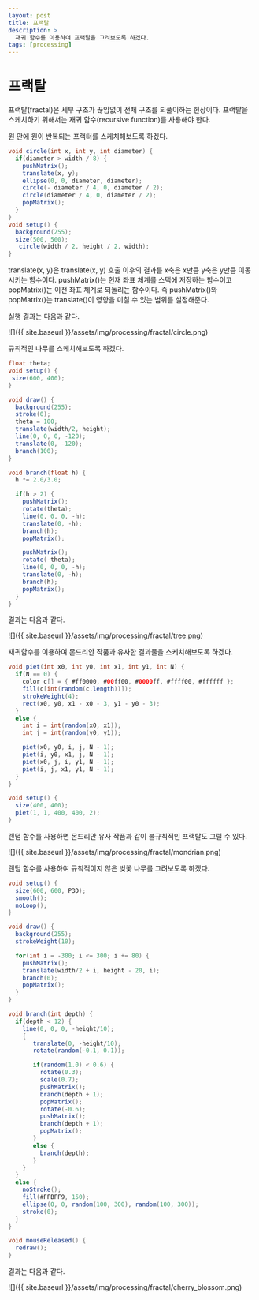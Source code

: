 ```yaml
---
layout: post
title: 프랙탈
description: >
  재귀 함수를 이용하여 프랙탈을 그려보도록 하겠다.
tags: [processing]
---
```


# 프랙탈

프랙탈(fractal)은 세부 구조가 끊임없이 전체 구조를 되풀이하는 현상이다. 프랙탈을 스케치하기 위해서는 재귀 함수(recursive function)를 사용해야 한다.

원 안에 원이 반복되는 프랙터를 스케치해보도록 하겠다.

```java
void circle(int x, int y, int diameter) {
  if(diameter > width / 8) {
    pushMatrix();
    translate(x, y);
    ellipse(0, 0, diameter, diameter);
    circle(- diameter / 4, 0, diameter / 2);
    circle(diameter / 4, 0, diameter / 2);
    popMatrix();
  }
}
void setup() {
  background(255);
  size(500, 500);
   circle(width / 2, height / 2, width);
}
```
translate(x, y)은 translate(x, y) 호출 이후의 결과를 x축은 x만큼 y축은 y만큼 이동시키는 함수이다. pushMatrix()는 현재 좌표 체계를 스택에 저장하는 함수이고 popMatrix()는 이전 좌표 체계로 되돌리는 함수이다. 즉 pushMatrix()와 popMatrix()는 translate()이 영향을 미칠 수 있는 범위를 설정해준다.

실행 결과는 다음과 같다.

![]({{ site.baseurl }}/assets/img/processing/fractal/circle.png)

규칙적인 나무를 스케치해보도록 하겠다.

```java
float theta;
void setup() {
 size(600, 400);
}

void draw() {
  background(255);
  stroke(0);
  theta = 100;
  translate(width/2, height);
  line(0, 0, 0, -120);
  translate(0, -120);
  branch(100);
}

void branch(float h) {
  h *= 2.0/3.0;

  if(h > 2) {
    pushMatrix();
    rotate(theta);
    line(0, 0, 0, -h);
    translate(0, -h);
    branch(h);
    popMatrix();

    pushMatrix();
    rotate(-theta);
    line(0, 0, 0, -h);
    translate(0, -h);
    branch(h);
    popMatrix();
  }
}
```

결과는 다음과 같다.

![]({{ site.baseurl }}/assets/img/processing/fractal/tree.png)

재귀함수를 이용하여 몬드리안 작품과 유사한 결과물을 스케치해보도록 하겠다.

```java
void piet(int x0, int y0, int x1, int y1, int N) {
  if(N == 0) {
    color c[] = { #ff0000, #00ff00, #0000ff, #ffff00, #ffffff };
    fill(c[int(random(c.length))]);
    strokeWeight(4);
    rect(x0, y0, x1 - x0 - 3, y1 - y0 - 3);
  }
  else {
    int i = int(random(x0, x1));
    int j = int(random(y0, y1));

    piet(x0, y0, i, j, N - 1);
    piet(i, y0, x1, j, N - 1);
    piet(x0, j, i, y1, N - 1);
    piet(i, j, x1, y1, N - 1);
  }
}

void setup() {
  size(400, 400);
  piet(1, 1, 400, 400, 2);
}
```

랜덤 함수를 사용하면 몬드리안 유사 작품과 같이 불규칙적인 프랙탈도 그릴 수 있다.

![]({{ site.baseurl }}/assets/img/processing/fractal/mondrian.png)

랜덤 함수를 사용하여 규칙적이지 않은 벚꽃 나무를 그려보도록 하겠다.

```java
void setup() {
  size(600, 600, P3D);
  smooth();
  noLoop();
}

void draw() {
  background(255);
  strokeWeight(10);

  for(int i = -300; i <= 300; i += 80) {
    pushMatrix();
    translate(width/2 + i, height - 20, i);
    branch(0);
    popMatrix();
  }
}

void branch(int depth) {
  if(depth < 12) {
    line(0, 0, 0, -height/10);
    {
       translate(0, -height/10);
       rotate(random(-0.1, 0.1));

       if(random(1.0) < 0.6) {
         rotate(0.3);
         scale(0.7);
         pushMatrix();
         branch(depth + 1);
         popMatrix();
         rotate(-0.6);
         pushMatrix();
         branch(depth + 1);
         popMatrix();
       }
       else {
         branch(depth);
       }
    }
  }
  else {
    noStroke();
    fill(#FFBFF9, 150);
    ellipse(0, 0, random(100, 300), random(100, 300));
    stroke(0);
  }
}

void mouseReleased() {
  redraw();
}
```

결과는 다음과 같다.

![]({{ site.baseurl }}/assets/img/processing/fractal/cherry_blossom.png)

